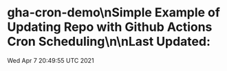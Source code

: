 # gha-cron-demo\nSimple Example of Updating Repo with Github Actions Cron Scheduling\n\nLast Updated:
Wed Apr  7 20:49:55 UTC 2021
